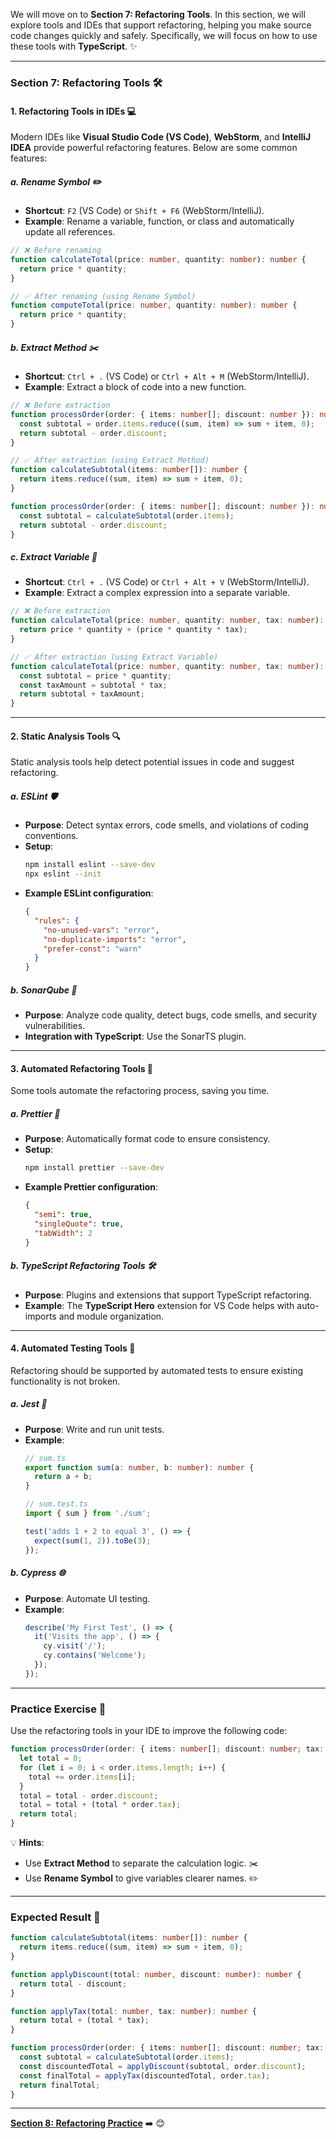We will move on to **Section 7: Refactoring Tools**. In this section, we will explore tools and IDEs that support refactoring, helping you make source code changes quickly and safely. Specifically, we will focus on how to use these tools with **TypeScript**. ✨

---

### **Section 7: Refactoring Tools** 🛠️

#### **1. Refactoring Tools in IDEs** 💻
Modern IDEs like **Visual Studio Code (VS Code)**, **WebStorm**, and **IntelliJ IDEA** provide powerful refactoring features. Below are some common features:

##### **a. Rename Symbol** ✏️
- **Shortcut**: `F2` (VS Code) or `Shift + F6` (WebStorm/IntelliJ).
- **Example**: Rename a variable, function, or class and automatically update all references.

```typescript
// ❌ Before renaming
function calculateTotal(price: number, quantity: number): number {
  return price * quantity;
}

// ✅ After renaming (using Rename Symbol)
function computeTotal(price: number, quantity: number): number {
  return price * quantity;
}
```

##### **b. Extract Method** ✂️
- **Shortcut**: `Ctrl + .` (VS Code) or `Ctrl + Alt + M` (WebStorm/IntelliJ).
- **Example**: Extract a block of code into a new function.

```typescript
// ❌ Before extraction
function processOrder(order: { items: number[]; discount: number }): number {
  const subtotal = order.items.reduce((sum, item) => sum + item, 0);
  return subtotal - order.discount;
}

// ✅ After extraction (using Extract Method)
function calculateSubtotal(items: number[]): number {
  return items.reduce((sum, item) => sum + item, 0);
}

function processOrder(order: { items: number[]; discount: number }): number {
  const subtotal = calculateSubtotal(order.items);
  return subtotal - order.discount;
}
```

##### **c. Extract Variable** 🧩
- **Shortcut**: `Ctrl + .` (VS Code) or `Ctrl + Alt + V` (WebStorm/IntelliJ).
- **Example**: Extract a complex expression into a separate variable.

```typescript
// ❌ Before extraction
function calculateTotal(price: number, quantity: number, tax: number): number {
  return price * quantity + (price * quantity * tax);
}

// ✅ After extraction (using Extract Variable)
function calculateTotal(price: number, quantity: number, tax: number): number {
  const subtotal = price * quantity;
  const taxAmount = subtotal * tax;
  return subtotal + taxAmount;
}
```

---

#### **2. Static Analysis Tools** 🔍
Static analysis tools help detect potential issues in code and suggest refactoring.

##### **a. ESLint** 🛡️
- **Purpose**: Detect syntax errors, code smells, and violations of coding conventions.
- **Setup**:
  ```bash
  npm install eslint --save-dev
  npx eslint --init
  ```
- **Example ESLint configuration**:
  ```json
  {
    "rules": {
      "no-unused-vars": "error",
      "no-duplicate-imports": "error",
      "prefer-const": "warn"
    }
  }
  ```

##### **b. SonarQube** 🧭
- **Purpose**: Analyze code quality, detect bugs, code smells, and security vulnerabilities.
- **Integration with TypeScript**: Use the SonarTS plugin.

---

#### **3. Automated Refactoring Tools** 🤖
Some tools automate the refactoring process, saving you time.

##### **a. Prettier** 🎨
- **Purpose**: Automatically format code to ensure consistency.
- **Setup**:
  ```bash
  npm install prettier --save-dev
  ```
- **Example Prettier configuration**:
  ```json
  {
    "semi": true,
    "singleQuote": true,
    "tabWidth": 2
  }
  ```

##### **b. TypeScript Refactoring Tools** 🛠️
- **Purpose**: Plugins and extensions that support TypeScript refactoring.
- **Example**: The **TypeScript Hero** extension for VS Code helps with auto-imports and module organization.

---

#### **4. Automated Testing Tools** 🧪
Refactoring should be supported by automated tests to ensure existing functionality is not broken.

##### **a. Jest** 🧾
- **Purpose**: Write and run unit tests.
- **Example**:
  ```typescript
  // sum.ts
  export function sum(a: number, b: number): number {
    return a + b;
  }

  // sum.test.ts
  import { sum } from './sum';

  test('adds 1 + 2 to equal 3', () => {
    expect(sum(1, 2)).toBe(3);
  });
  ```

##### **b. Cypress** 🌐
- **Purpose**: Automate UI testing.
- **Example**:
  ```typescript
  describe('My First Test', () => {
    it('Visits the app', () => {
      cy.visit('/');
      cy.contains('Welcome');
    });
  });
  ```

---

### **Practice Exercise** 📝
Use the refactoring tools in your IDE to improve the following code:
```typescript
function processOrder(order: { items: number[]; discount: number; tax: number }): number {
  let total = 0;
  for (let i = 0; i < order.items.length; i++) {
    total += order.items[i];
  }
  total = total - order.discount;
  total = total + (total * order.tax);
  return total;
}
```

💡 **Hints**:
- Use **Extract Method** to separate the calculation logic. ✂️
- Use **Rename Symbol** to give variables clearer names. ✏️

---

### **Expected Result** 🎉
```typescript
function calculateSubtotal(items: number[]): number {
  return items.reduce((sum, item) => sum + item, 0);
}

function applyDiscount(total: number, discount: number): number {
  return total - discount;
}

function applyTax(total: number, tax: number): number {
  return total + (total * tax);
}

function processOrder(order: { items: number[]; discount: number; tax: number }): number {
  const subtotal = calculateSubtotal(order.items);
  const discountedTotal = applyDiscount(subtotal, order.discount);
  const finalTotal = applyTax(discountedTotal, order.tax);
  return finalTotal;
}
```

---

**[Section 8: Refactoring Practice](section8.md)** ➡️ 😊